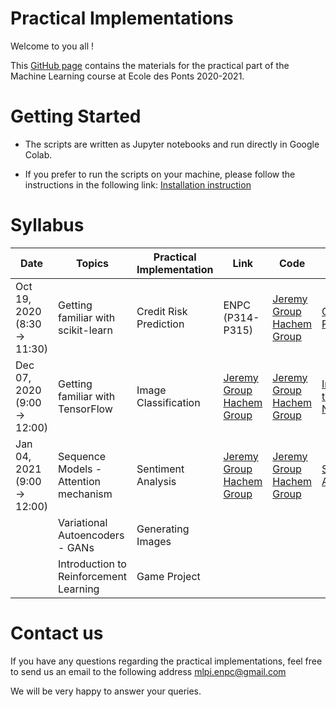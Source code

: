 # Practical Implementations 

Welcome to you all !

This [GitHub page](https://hm-ai.github.io/Practical-Implementations-ENPC/) contains the materials for the practical part of the Machine Learning course at Ecole des Ponts 2020-2021.



# Getting Started
* The scripts are written as Jupyter notebooks and run directly in Google Colab.

* If you prefer to run the scripts on your machine, please follow the instructions in the following link: [Installation instruction](https://colab.research.google.com/drive/1GtAF3kuPGDhxRYacLVUMm5S8f1uBA_oM?usp=sharing)


# Syllabus

| Date  | Topics | Practical Implementation | Link | Code | Solution | 
|----------- | ----------- | ----------- | ----------- | ----------- |----------- |
|Oct 19, 2020 (8:30 -> 11:30) | Getting familiar with scikit-learn | Credit Risk Prediction | ENPC (P314-P315) | [Jeremy Group](https://drive.google.com/file/d/1QJ4RX5mtm48pjhjd9Ukb62f--hk9_Kb8/view?usp=sharing) [Hachem Group](https://drive.google.com/file/d/1mxssZTIm2Q-SaMBoTVTnwYTti2sCCfUz/view?usp=sharing)  | [Credit Risk Prediction](https://drive.google.com/file/d/1rt-pjqh3xMQpmFvG1xNZNpjJdsmhYMIi/view?usp=sharing)  |
|Dec 07, 2020 (9:00 -> 12:00) | Getting familiar with TensorFlow | Image Classification| [Jeremy Group](https://meet.google.com/jpf-nfdc-edf) [Hachem Group](https://meet.google.com/jtn-ebgg-smd) | [Jeremy Group](https://drive.google.com/file/d/1aXtses0VU60e42bOc-lz3bA2u9f2QLIH/view?usp=sharing) [Hachem Group](https://drive.google.com/file/d/1kd3QEJ3t72gF-YQtd1hsBYyjepRKggpo/view?usp=sharing) | [Introduction to Neural Networks](https://drive.google.com/file/d/1blC9b6piH9NMqsUEj63OIvbJJnw0stLX/view?usp=sharing) |
|Jan 04, 2021 (9:00 -> 12:00)| Sequence Models - Attention mechanism | Sentiment Analysis | [Jeremy Group](https://meet.google.com/qdu-ggdd-vuu) [Hachem Group](https://meet.google.com/jyj-tfje-uoq) | [Jeremy Group](https://colab.research.google.com/drive/1hKquUfujnE7seqqptNST3Pf8pqaf_lzt?usp=sharing) [Hachem Group](https://colab.research.google.com/drive/1jZSWPmAqk5Cw3k6AnPovaHReE1asD5DH?usp=sharing) |  [Sentiment Analysis](https://colab.research.google.com/drive/1qII5LVqq92pZiXEmXXfHJp8SoAe7UNIJ?usp=sharing) |
| | Variational Autoencoders - GANs | Generating Images | | | |
| | Introduction to Reinforcement Learning | Game Project | | | | 


# Contact us
If you have any questions regarding the practical implementations, feel free to send us an email to the following address mlpi.enpc@gmail.com

We will be very happy to answer your queries.
